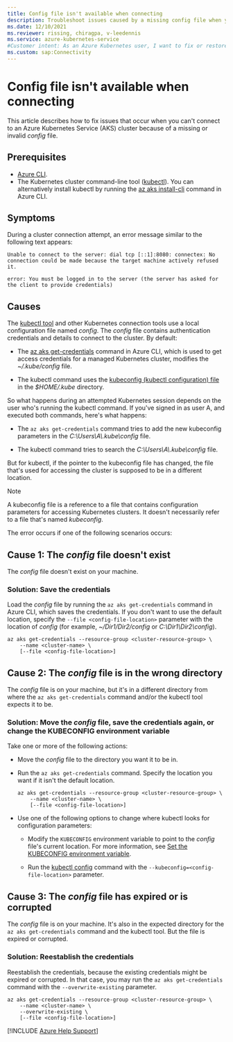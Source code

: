 ```yaml
---
title: Config file isn't available when connecting
description: Troubleshoot issues caused by a missing config file when you attempt to connect to an Azure Kubernetes Service (AKS) cluster.
ms.date: 12/10/2021
ms.reviewer: rissing, chiragpa, v-leedennis
ms.service: azure-kubernetes-service
#Customer intent: As an Azure Kubernetes user, I want to fix or restore my config file so that I can successfully connect to my AKS cluster.
ms.custom: sap:Connectivity
---
```

# Config file isn't available when connecting

This article describes how to fix issues that occur when you can't connect to an Azure Kubernetes Service (AKS) cluster because of a missing or invalid *config* file.

## Prerequisites

- [Azure CLI](/cli/azure/install-azure-cli).
- The Kubernetes cluster command-line tool ([kubectl](https://kubernetes.io/docs/tasks/tools/)). You can alternatively install kubectl by running the [az aks install-cli](/cli/azure/aks#az-aks-install-cli) command in Azure CLI.

## Symptoms

During a cluster connection attempt, an error message similar to the following text appears:

```output
Unable to connect to the server: dial tcp [::1]:8080: connectex: No connection could be made because the target machine actively refused it. 

error: You must be logged in to the server (the server has asked for the client to provide credentials)
```

## Causes

The [kubectl tool](https://kubernetes.io/docs/reference/kubectl/overview/) and other Kubernetes connection tools use a local configuration file named *config*. The *config* file contains authentication credentials and details to connect to the cluster. By default:

- The [az aks get-credentials](/cli/azure/aks#az-aks-get-credentials) command in Azure CLI, which is used to get access credentials for a managed Kubernetes cluster, modifies the *~/.kube/config* file.

- The kubectl command uses the [kubeconfig (kubectl configuration) file](https://kubernetes.io/docs/concepts/configuration/organize-cluster-access-kubeconfig/) in the *$HOME/.kube* directory.

So what happens during an attempted Kubernetes session depends on the user who's running the kubectl command. If you've signed in as user A, and executed both commands, here's what happens:

- The `az aks get-credentials` command tries to add the new kubeconfig parameters in the *C:\\Users\\A\\.kube\\config* file.

- The kubectl command tries to search the *C:\\Users\\A\\.kube\\config* file.

But for kubectl, if the pointer to the kubeconfig file has changed, the file that's used for accessing the cluster is supposed to be in a different location.

> [!NOTE]
> A kubeconfig file is a reference to a file that contains configuration parameters for accessing Kubernetes clusters. It doesn't necessarily refer to a file that's named *kubeconfig*.

The error occurs if one of the following scenarios occurs:

## Cause 1: The *config* file doesn't exist

The *config* file doesn't exist on your machine.

### Solution: Save the credentials

Load the *config* file by running the `az aks get-credentials` command in Azure CLI, which saves the credentials. If you don't want to use the default location, specify the `--file <config-file-location>` parameter with the location of *config* (for example, *~/Dir1/Dir2/config* or *C:\\Dir1\\Dir2\\config*).

```azurecli
az aks get-credentials --resource-group <cluster-resource-group> \
    --name <cluster-name> \
    [--file <config-file-location>]
```

## Cause 2: The *config* file is in the wrong directory

The *config* file is on your machine, but it's in a different directory from where the `az aks get-credentials` command and/or the kubectl tool expects it to be.

### Solution: Move the *config* file, save the credentials again, or change the KUBECONFIG environment variable

Take one or more of the following actions:

- Move the *config* file to the directory you want it to be in.

- Run the `az aks get-credentials` command. Specify the location you want if it isn't the default location.

  ```azurecli
  az aks get-credentials --resource-group <cluster-resource-group> \
      --name <cluster-name> \
      [--file <config-file-location>]
  ```

- Use one of the following options to change where kubectl looks for configuration parameters:

  - Modify the `KUBECONFIG` environment variable to point to the *config* file's current location. For more information, see [Set the KUBECONFIG environment variable](https://kubernetes.io/docs/tasks/access-application-cluster/configure-access-multiple-clusters/#set-the-kubeconfig-environment-variable).

  - Run the [kubectl config](https://kubernetes.io/docs/reference/generated/kubectl/kubectl-commands#config) command with the `--kubeconfig=<config-file-location>` parameter.

## Cause 3: The *config* file has expired or is corrupted

The *config* file is on your machine. It's also in the expected directory for the `az aks get-credentials` command and the kubectl tool. But the file is expired or corrupted.

### Solution: Reestablish the credentials

Reestablish the credentials, because the existing credentials might be expired or corrupted. In that case, you may run the `az aks get-credentials` command with the `--overwrite-existing` parameter.

```azurecli
az aks get-credentials --resource-group <cluster-resource-group> \
    --name <cluster-name> \
    --overwrite-existing \
    [--file <config-file-location>]
```

[!INCLUDE [Azure Help Support](../../../includes/azure-help-support.md)]
